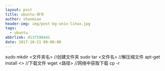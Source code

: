 ```yaml
---
layout: post
title: ubuntu-命令
author: shaomiao
header-img: img/post-bg-unix-linux.jpg
tags:
  - ubuntu
abbrlink: 4137590441
date: 2017-10-21 00:00:00
---
```

sudo  mkdir <文件夹名> //创建文件夹 
sudo tar <文件名> //解压缩文件
apt-get  install <> //下载文件
wget <路径> //网络中获取下载
cp -r 
